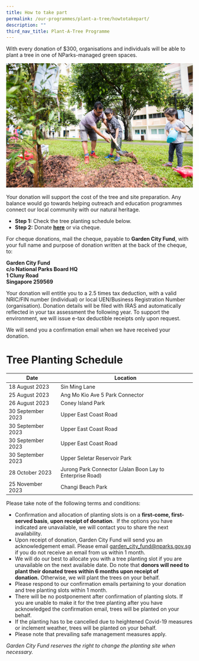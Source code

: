 ```yaml
---
title: How to take part
permalink: /our-programmes/plant-a-tree/howtotakepart/
description: ""
third_nav_title: Plant-A-Tree Programme
---
```

With every donation of $300, organisations and individuals will be able to plant a tree in one of NParks-managed green spaces.&nbsp;

![](/images/Tree%20Planting%20(Pls%20credit%20NParks)%20(3).jpg)

[](mailto:garden_city_fund@nparks.gov.sg)Your donation will support the cost of the tree and site preparation. Any balance would go towards helping outreach and education programmes connect our local community with our natural heritage.&nbsp;

*   **Step 1:**&nbsp;Check the tree planting schedule below.
*   **Step 2:**&nbsp;Donate&nbsp;**[here](https://www.giving.sg/garden-city-fund/plantatreeprogramme)**&nbsp;or via cheque.

For cheque donations, mail the cheque, payable to&nbsp;**Garden City Fund**, with your full name and purpose of donation written at the back of the cheque, to:

<b>Garden City Fund  
c/o National Parks Board HQ  
1 Cluny Road  
Singapore 259569 </b>


Your donation will entitle you to a 2.5 times tax deduction, with a valid NRIC/FIN number (individual) or local UEN/Business Registration Number (organisation). Donation details will be filed with IRAS and automatically reflected in your tax assessment the following year.&nbsp;To support the environment, we will issue e-tax deductible receipts only upon request.

We will send you a confirmation email when we have received your donation.

# Tree Planting Schedule



| Date | Location| 
| -------- | -------- | 
| 18 August 2023 |Sin Ming Lane | 
| 25 August 2023 | Ang Mo Kio Ave 5 Park Connector | 
| 26 August 2023 | Coney Island Park |
| 30 September 2023 | Upper East Coast Road |
| 30 September 2023 | Upper East Coast Road |
| 30 September 2023 | Upper East Coast Road |
| 30 September 2023 | Upper Seletar Reservoir Park |
| 28 October 2023 | Jurong Park Connector (Jalan Boon Lay to Enterprise Road) |
| 25 November 2023 | Changi Beach Park |

Please take note of the following terms and conditions:

*   Confirmation and allocation of planting slots is on a&nbsp;**first-come, first-served basis**,&nbsp;**upon receipt of donation**. &nbsp;If the options you have indicated are unavailable, we will contact you to share the next availability.
*   Upon receipt of donation, Garden City Fund will send you an acknowledgement email. Please email garden_city_fund@nparks.gov.sg if you do not receive an email from us within 1 month.
*   We will do our best to allocate you with a tree planting slot if you are unavailable on the next available date. Do note that&nbsp;**donors will need to plant their donated trees&nbsp;within&nbsp;6 months&nbsp;upon receipt of donation.**&nbsp;Otherwise, we will plant the trees on your behalf.
*   Please respond to our confirmation emails pertaining to your donation and tree planting slots within 1 month.
*   There will be no postponement after confirmation of planting slots. If you are unable to make it for the tree planting after you have acknowledged the confirmation email, trees will be planted on your behalf.
*   If the planting has to be cancelled due to heightened Covid-19 measures or inclement weather, trees will be planted on your behalf.
*   Please note that prevailing safe management measures apply.

_Garden City Fund reserves the right to change the planting site when necessary._